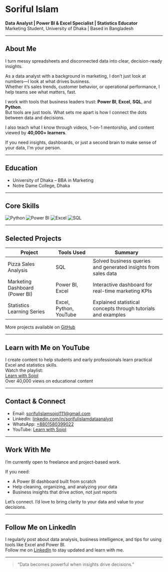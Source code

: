 # Soriful Islam

**Data Analyst | Power BI & Excel Specialist | Statistics Educator**  
Marketing Student, University of Dhaka | Based in Bangladesh

---

## About Me

I turn messy spreadsheets and disconnected data into clear, decision-ready insights.

As a data analyst with a background in marketing, I don’t just look at numbers—I look at what drives business.  
Whether it’s sales trends, customer behavior, or operational performance, I help teams see what matters, fast.

I work with tools that business leaders trust: **Power BI**, **Excel**, **SQL**, and **Python**.  
But tools are just tools. What sets me apart is how I connect the dots between data and decisions.

I also teach what I know through videos, 1-on-1 mentorship, and content viewed by **40,000+ learners**.

If you need insights, dashboards, or just a second brain to make sense of your data, I'm your person.

---

## Education

- University of Dhaka – BBA in Marketing  
- Notre Dame College, Dhaka

---

## Core Skills

<p>
  <img src="https://img.shields.io/badge/Python-3776AB?style=for-the-badge&logo=python&logoColor=white" alt="Python">
  <img src="https://img.shields.io/badge/Power%20BI-F2C811?style=for-the-badge&logo=powerbi&logoColor=black" alt="Power BI">
  <img src="https://img.shields.io/badge/Microsoft%20Excel-217346?style=for-the-badge&logo=microsoft-excel&logoColor=white" alt="Excel">
  <img src="https://img.shields.io/badge/SQL-336791?style=for-the-badge&logo=postgresql&logoColor=white" alt="SQL">
</p>

---

## Selected Projects

| Project                        | Tools Used              | Summary                                                   |
|-------------------------------|--------------------------|-----------------------------------------------------------|
| Pizza Sales Analysis           | SQL                      | Solved business queries and generated insights from sales data |
| Marketing Dashboard (Power BI)| Power BI, Excel          | Interactive dashboard for real-time marketing KPIs        |
| Statistics Learning Series     | Excel, Python, YouTube   | Explained statistical concepts through tutorials and examples |

More projects available on [GitHub](https://github.com/sorifulislam111)

---

## Learn with Me on YouTube

I create content to help students and early professionals learn practical Excel and statistics skills.  
Watch the playlist:  
[Learn with Sojol](https://www.youtube.com/playlist?list=PLi42vxQIJgab1GhrzmWEotAaf4to5ViTg)  
Over 40,000 views on educational content

---

## Contact & Connect

- Email: [sorifulislamsojol111@gmail.com](mailto:sorifulislamsojol111@gmail.com)  
- LinkedIn: [linkedin.com/in/sorifulislamdataanalyst](https://www.linkedin.com/in/sorifulislamdataanalyst/)  
- WhatsApp: [+8801580399022](https://wa.me/8801580399022)  
- YouTube: [Learn with Sojol](https://www.youtube.com/playlist?list=PLi42vxQIJgab1GhrzmWEotAaf4to5ViTg)

---

## Work With Me

I’m currently open to freelance and project-based work.

If you need:

- A Power BI dashboard built from scratch  
- Help cleaning, organizing, and analyzing your data  
- Business insights that drive action, not just reports  

Let’s connect. I’d love to bring clarity to your data and value to your decisions.

---

## Follow Me on LinkedIn

I regularly post about data analysis, business intelligence, and tips for using tools like Excel and Power BI.  
Follow me on [LinkedIn](https://www.linkedin.com/in/sorifulislamdataanalyst/) to stay updated and learn with me.

---

> “Data becomes powerful when insights drive decisions.”
